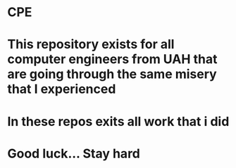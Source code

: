 # CPE
# This repository exists for all computer engineers from UAH that are going through the same misery that I experienced
# In these repos exits all work that i did
# Good luck... Stay hard
